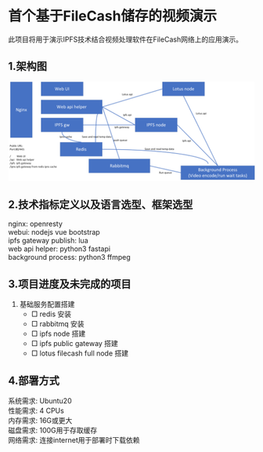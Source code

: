 # 首个基于FileCash储存的视频演示
此项目将用于演示IPFS技术结合视频处理软件在FileCash网络上的应用演示。
## 1.架构图
![demo](img/filecash-video-demo.png)

## 2.技术指标定义以及语言选型、框架选型

nginx: openresty  
webui: nodejs vue bootstrap  
ipfs gateway publish: lua  
web api helper: python3 fastapi  
background process: python3 ffmpeg  

## 3.项目进度及未完成的项目

1. 基础服务配置搭建
    * □ redis 安装
    * □ rabbitmq 安装
    * □ ipfs node 搭建
    * □ ipfs public gateway 搭建
    * □ lotus filecash full node 搭建


## 4.部署方式

系统需求: Ubuntu20  
性能需求: 4 CPUs  
内存需求: 16G或更大  
磁盘需求: 100G用于存取缓存  
网络需求: 连接internet用于部署时下载依赖

